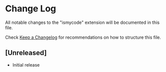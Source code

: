 # Change Log

All notable changes to the "ismycode" extension will be documented in this file.

Check [Keep a Changelog](http://keepachangelog.com/) for recommendations on how to structure this file.

## [Unreleased]

- Initial release